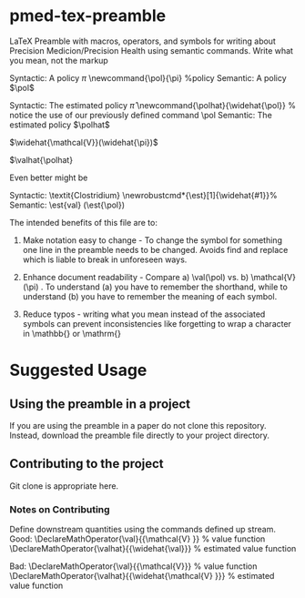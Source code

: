 # pmed-tex-preamble
LaTeX Preamble with macros, operators, and symbols for writing about Precision Medicion/Precision Health using semantic commands. Write what you mean, not the markup


Syntactic: A policy $\pi$
\newcommand{\pol}{\pi} %policy
Semantic: A policy $\pol$


Syntactic: The estimated policy $\widehat{\pi}$
\newcommand{\polhat}{\widehat{\pol}} % notice the use of our previously defined command \pol 
Semantic: The estimated policy $\polhat$

$\widehat{\mathcal{V}}(\widehat{\pi})$

$\valhat{\polhat}

Even better might be 

Syntactic: \textit{Clostridium}
\newrobustcmd*{\est}[1]{\widehat{#1}}%
Semantic: \est{val} (\est{\pol})

The intended benefits of this file are to:
1. Make notation easy to change - To change the symbol for something one line in the preamble needs to be changed. Avoids find and replace which is liable to break in unforeseen ways. 

2. Enhance document readability - Compare a) \val(\pol) vs. b) \mathcal{V}(\pi) . To understand (a) you have to remember the shorthand, while to understand (b) you have to remember the meaning of each symbol. 

3. Reduce typos - writing what you mean instead of the associated symbols can prevent inconsistencies like forgetting to wrap a character in \mathbb{} or \mathrm{}

# Suggested Usage
## Using the preamble in a project

If you are using the preamble in a paper do not clone this repository. Instead, download the preamble file directly to your project directory. 

## Contributing to the project

Git clone is appropriate here. 

### Notes on Contributing

Define downstream quantities using the commands defined up stream. 
Good: 
\DeclareMathOperator{\val}{{\mathcal{V} }} % value function
\DeclareMathOperator{\valhat}{{\widehat{\val}}} % estimated value function

Bad:
\DeclareMathOperator{\val}{{\mathcal{V}}} % value function
\DeclareMathOperator{\valhat}{{\widehat{\mathcal{V} }}} % estimated value function
